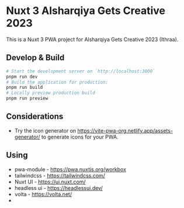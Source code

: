 # Nuxt 3 Alsharqiya Gets Creative 2023

This is a Nuxt 3 PWA project for Alsharqiya Gets Creative 2023 (Ithraa).

## Develop & Build

```bash
# Start the development server on `http://localhost:3000`
pnpm run dev
# Build the application for production:
pnpm run build
# Locally preview production build
pnpm run preview
```

## Considerations

- Try the icon generator on <https://vite-pwa-org.netlify.app/assets-generator/> to generate icons for your PWA.

## Using

- pwa-module - <https://pwa.nuxtjs.org/workbox>
- tailwindcss - <https://tailwindcss.com/>
- Nuxt UI - <https://ui.nuxt.com/>
- headless ui - <https://headlessui.dev/>
- volta - <https://volta.net/>
- 